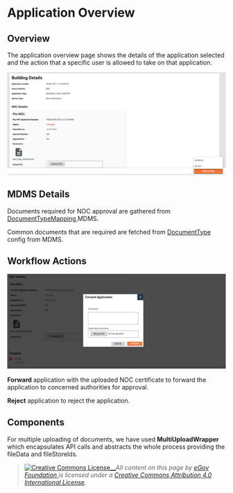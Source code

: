 # Application Overview

## Overview

The application overview page shows the details of the application selected and the action that a specific user is allowed to take on that application.

![](../../../../.gitbook/assets/image-20211213-130023.png)

## MDMS Details <a href="#mdms" id="mdms"></a>

Documents required for NOC approval are gathered from [DocumentTypeMapping ](https://github.com/egovernments/egov-mdms-data/blob/DEV/data/pb/NOC/DocumentTypeMapping.json)MDMS.

Common documents that are required are fetched from [DocumentType ](https://github.com/egovernments/egov-mdms-data/blob/DEV/data/pb/common-masters/DocumentType.json)config from MDMS.&#x20;

## Workflow Actions

![](../../../../.gitbook/assets/image-20211214-050052.png)

**Forward** application with the uploaded NOC certificate to forward the application to concerned authorities for approval.

**Reject** application to reject the application.

## Components <a href="#components" id="components"></a>

For multiple uploading of documents, we have used **MultiUploadWrapper** which encapsulates API calls and abstracts the whole process providing the fileData and fileStoreIds.



> [![Creative Commons License](https://i.creativecommons.org/l/by/4.0/80x15.png)\_\_](http://creativecommons.org/licenses/by/4.0/)_All content on this page by_ [_eGov Foundation_ ](https://egov.org.in/)_is licensed under a_ [_Creative Commons Attribution 4.0 International License_](http://creativecommons.org/licenses/by/4.0/)_._
